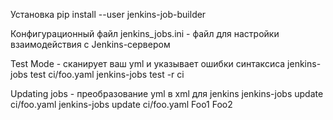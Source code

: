 Установка
pip install --user jenkins-job-builder

Конфигурационный файл
jenkins_jobs.ini - файл для настройки взаимодействия с Jenkins-сервером


Test Mode - сканирует ваш yml и указывает ошибки синтаксиса
jenkins-jobs test ci/foo.yaml
jenkins-jobs test -r ci

Updating jobs - преобразование yml в xml для jenkins
jenkins-jobs update ci/foo.yaml
jenkins-jobs update ci/foo.yaml Foo1 Foo2